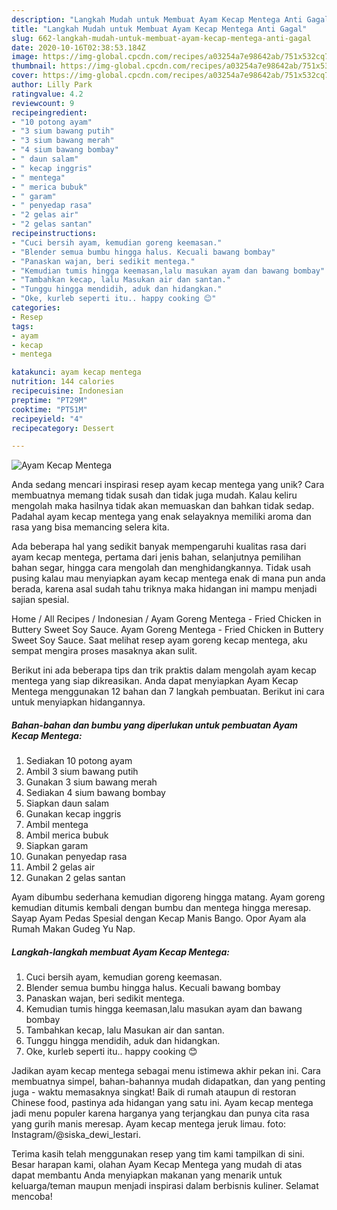 ```yaml
---
description: "Langkah Mudah untuk Membuat Ayam Kecap Mentega Anti Gagal"
title: "Langkah Mudah untuk Membuat Ayam Kecap Mentega Anti Gagal"
slug: 662-langkah-mudah-untuk-membuat-ayam-kecap-mentega-anti-gagal
date: 2020-10-16T02:38:53.184Z
image: https://img-global.cpcdn.com/recipes/a03254a7e98642ab/751x532cq70/ayam-kecap-mentega-foto-resep-utama.jpg
thumbnail: https://img-global.cpcdn.com/recipes/a03254a7e98642ab/751x532cq70/ayam-kecap-mentega-foto-resep-utama.jpg
cover: https://img-global.cpcdn.com/recipes/a03254a7e98642ab/751x532cq70/ayam-kecap-mentega-foto-resep-utama.jpg
author: Lilly Park
ratingvalue: 4.2
reviewcount: 9
recipeingredient:
- "10 potong ayam"
- "3 sium bawang putih"
- "3 sium bawang merah"
- "4 sium bawang bombay"
- " daun salam"
- " kecap inggris"
- " mentega"
- " merica bubuk"
- " garam"
- " penyedap rasa"
- "2 gelas air"
- "2 gelas santan"
recipeinstructions:
- "Cuci bersih ayam, kemudian goreng keemasan."
- "Blender semua bumbu hingga halus. Kecuali bawang bombay"
- "Panaskan wajan, beri sedikit mentega."
- "Kemudian tumis hingga keemasan,lalu masukan ayam dan bawang bombay"
- "Tambahkan kecap, lalu Masukan air dan santan."
- "Tunggu hingga mendidih, aduk dan hidangkan."
- "Oke, kurleb seperti itu.. happy cooking 😊"
categories:
- Resep
tags:
- ayam
- kecap
- mentega

katakunci: ayam kecap mentega 
nutrition: 144 calories
recipecuisine: Indonesian
preptime: "PT29M"
cooktime: "PT51M"
recipeyield: "4"
recipecategory: Dessert

---
```



![Ayam Kecap Mentega](https://img-global.cpcdn.com/recipes/a03254a7e98642ab/751x532cq70/ayam-kecap-mentega-foto-resep-utama.jpg)

Anda sedang mencari inspirasi resep ayam kecap mentega yang unik? Cara membuatnya memang tidak susah dan tidak juga mudah. Kalau keliru mengolah maka hasilnya tidak akan memuaskan dan bahkan tidak sedap. Padahal ayam kecap mentega yang enak selayaknya memiliki aroma dan rasa yang bisa memancing selera kita.

Ada beberapa hal yang sedikit banyak mempengaruhi kualitas rasa dari ayam kecap mentega, pertama dari jenis bahan, selanjutnya pemilihan bahan segar, hingga cara mengolah dan menghidangkannya. Tidak usah pusing kalau mau menyiapkan ayam kecap mentega enak di mana pun anda berada, karena asal sudah tahu triknya maka hidangan ini mampu menjadi sajian spesial.

Home / All Recipes / Indonesian / Ayam Goreng Mentega - Fried Chicken in Buttery Sweet Soy Sauce. Ayam Goreng Mentega - Fried Chicken in Buttery Sweet Soy Sauce. Saat melihat resep ayam goreng kecap mentega, aku sempat mengira proses masaknya akan sulit.


Berikut ini ada beberapa tips dan trik praktis dalam mengolah ayam kecap mentega yang siap dikreasikan. Anda dapat menyiapkan Ayam Kecap Mentega menggunakan 12 bahan dan 7 langkah pembuatan. Berikut ini cara untuk menyiapkan hidangannya.

<!--inarticleads1-->

##### Bahan-bahan dan bumbu yang diperlukan untuk pembuatan Ayam Kecap Mentega:

1. Sediakan 10 potong ayam
1. Ambil 3 sium bawang putih
1. Gunakan 3 sium bawang merah
1. Sediakan 4 sium bawang bombay
1. Siapkan  daun salam
1. Gunakan  kecap inggris
1. Ambil  mentega
1. Ambil  merica bubuk
1. Siapkan  garam
1. Gunakan  penyedap rasa
1. Ambil 2 gelas air
1. Gunakan 2 gelas santan


Ayam dibumbu sederhana kemudian digoreng hingga matang. Ayam goreng kemudian ditumis kembali dengan bumbu dan mentega hingga meresap. Sayap Ayam Pedas Spesial dengan Kecap Manis Bango. Opor Ayam ala Rumah Makan Gudeg Yu Nap. 

<!--inarticleads2-->

##### Langkah-langkah membuat Ayam Kecap Mentega:

1. Cuci bersih ayam, kemudian goreng keemasan.
1. Blender semua bumbu hingga halus. Kecuali bawang bombay
1. Panaskan wajan, beri sedikit mentega.
1. Kemudian tumis hingga keemasan,lalu masukan ayam dan bawang bombay
1. Tambahkan kecap, lalu Masukan air dan santan.
1. Tunggu hingga mendidih, aduk dan hidangkan.
1. Oke, kurleb seperti itu.. happy cooking 😊


Jadikan ayam kecap mentega sebagai menu istimewa akhir pekan ini. Cara membuatnya simpel, bahan-bahannya mudah didapatkan, dan yang penting juga - waktu memasaknya singkat! Baik di rumah ataupun di restoran Chinese food, pastinya ada hidangan yang satu ini. Ayam kecap mentega jadi menu populer karena harganya yang terjangkau dan punya cita rasa yang gurih manis meresap. Ayam kecap mentega jeruk limau. foto: Instagram/@siska_dewi_lestari. 

Terima kasih telah menggunakan resep yang tim kami tampilkan di sini. Besar harapan kami, olahan Ayam Kecap Mentega yang mudah di atas dapat membantu Anda menyiapkan makanan yang menarik untuk keluarga/teman maupun menjadi inspirasi dalam berbisnis kuliner. Selamat mencoba!
